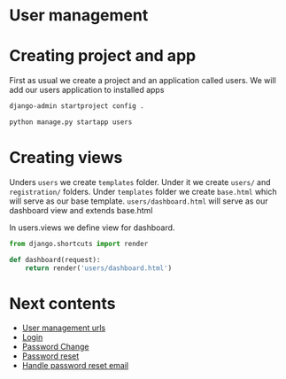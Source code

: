 # User management

# Creating project and app
First as usual we create a project and an application called users.
We will add our users application to installed apps

```bash
django-admin startproject config .
```

```bash
python manage.py startapp users
```

# Creating views
Unders ```users``` we create ```templates``` folder. Under it we create ```users/``` and ```registration/``` folders.
Under ```templates``` folder we create ```base.html``` which will serve as our base template.
```users/dashboard.html``` will serve as our dashboard view and extends base.html

In users.views we define view for dashboard.

```python
from django.shortcuts import render

def dashboard(request):
    return render('users/dashboard.html')
```

# Next contents
- [User management urls](docs/user_management_urls.md)
- [Login](docs/login.md)
- [Password Change](docs/password_change.md)
- [Password reset](docs/password_reset.md)
- [Handle password reset email](docs/handle_password_reset_email.md)